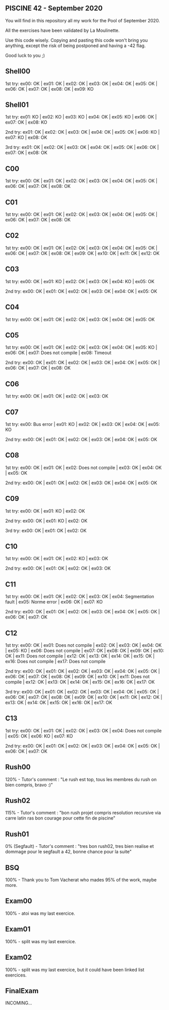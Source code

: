 ## PISCINE 42 - September 2020 ###

You will find in this repository all my work for the Pool of September 2020.

All the exercises have been validated by La Moulinette.

Use this code wisely. Copying and pasting this code won't bring you anything, except the risk of being postponed and having a -42 flag.

Good luck to you ;)


## Shell00 ##
1st try:
ex00: OK | ex01: OK | ex02: OK | ex03: OK | ex04: OK | ex05: OK | ex06: OK | ex07: OK | ex08: OK | ex09: KO


## Shell01 ##
1st try:
ex01: KO | ex02: KO | ex03: KO | ex04: OK | ex05: KO | ex06: OK | ex07: OK | ex08: KO

2nd try:
ex01: OK | ex02: OK | ex03: OK | ex04: OK | ex05: OK | ex06: KO | ex07: KO | ex08: OK

3rd try:
ex01: OK | ex02: OK | ex03: OK | ex04: OK | ex05: OK | ex06: OK | ex07: OK | ex08: OK


## C00 ##
1st try:
ex00: OK | ex01: OK | ex02: OK | ex03: OK | ex04: OK | ex05: OK | ex06: OK | ex07: OK | ex08: OK


## C01 ##
1st try:
ex00: OK | ex01: OK | ex02: OK | ex03: OK | ex04: OK | ex05: OK | ex06: OK | ex07: OK | ex08: OK


## C02 ##
1st try:
ex00: OK | ex01: OK | ex02: OK | ex03: OK | ex04: OK | ex05: OK | ex06: OK | ex07: OK | ex08: OK | ex09: OK | ex10: OK | ex11: OK | ex12: OK


## C03 ##
1st try:
ex00: OK | ex01: KO | ex02: OK | ex03: OK | ex04: KO | ex05: OK

2nd try:
ex00: OK | ex01: OK | ex02: OK | ex03: OK | ex04: OK | ex05: OK


## C04 ##
1st try:
ex00: OK | ex01: OK | ex02: OK | ex03: OK | ex04: OK | ex05: OK


## C05 ##
1st try:
ex00: OK | ex01: OK | ex02: OK | ex03: OK | ex04: OK | ex05: KO | ex06: OK | ex07: Does not compile | ex08: Timeout

2nd try:
ex00: OK | ex01: OK | ex02: OK | ex03: OK | ex04: OK | ex05: OK | ex06: OK | ex07: OK | ex08: OK


## C06 ##
1st try:
ex00: OK | ex01: OK | ex02: OK | ex03: OK


## C07 ##
1st try:
ex00: Bus error | ex01: KO | ex02: OK | ex03: OK | ex04: OK | ex05: KO

2nd try:
ex00: OK | ex01: OK | ex02: OK | ex03: OK | ex04: OK | ex05: OK


## C08 ##
1st try:
ex00: OK | ex01: OK | ex02: Does not compile | ex03: OK | ex04: OK | ex05: OK

2nd try:
ex00: OK | ex01: OK | ex02: OK | ex03: OK | ex04: OK | ex05: OK


## C09 ##
1st try:
ex00: OK | ex01: KO | ex02: OK

2nd try:
ex00: OK | ex01: KO | ex02: OK

3rd try:
ex00: OK | ex01: OK | ex02: OK


## C10 ##
1st try:
ex00: OK | ex01: OK | ex02: KO | ex03: OK

2nd try:
ex00: OK | ex01: OK | ex02: OK | ex03: OK


## C11 ##
1st try:
ex00: OK | ex01: OK | ex02: OK | ex03: OK | ex04: Segmentation fault | ex05: Norme error | ex06: OK | ex07: KO

2nd try:
ex00: OK | ex01: OK | ex02: OK | ex03: OK | ex04: OK | ex05: OK | ex06: OK | ex07: OK


## C12 ##
1st try:
ex00: OK | ex01: Does not compile | ex02: OK | ex03: OK | ex04: OK | ex05: KO | ex06: Does not compile | ex07: OK | ex08: OK | ex09: OK | ex10: OK | ex11: Does not compile | ex12: OK | ex13: OK | ex14: OK | ex15: OK | ex16: Does not compile | ex17: Does not compile

2nd try:
ex00: OK | ex01: OK | ex02: OK | ex03: OK | ex04: OK | ex05: OK | ex06: OK | ex07: OK | ex08: OK | ex09: OK | ex10: OK | ex11: Does not compile | ex12: OK | ex13: OK | ex14: OK | ex15: OK | ex16: OK | ex17: OK

3rd try:
ex00: OK | ex01: OK | ex02: OK | ex03: OK | ex04: OK | ex05: OK | ex06: OK | ex07: OK | ex08: OK | ex09: OK | ex10: OK | ex11: OK | ex12: OK | ex13: OK | ex14: OK | ex15: OK | ex16: OK | ex17: OK


## C13 ##
1st try:
ex00: OK | ex01: OK | ex02: OK | ex03: OK | ex04: Does not compile | ex05: OK | ex06: KO | ex07: KO

2nd try:
ex00: OK | ex01: OK | ex02: OK | ex03: OK | ex04: OK | ex05: OK | ex06: OK | ex07: OK


## Rush00 ##
120% - Tutor's comment : "Le rush est top, tous les membres du rush on bien compris, bravo :)"


## Rush02 ##
115% - Tutor's comment : "bon rush projet compris resolution recursive via carre latin ras bon courage pour cette fin de piscine"


## Rush01 ##
0% (Segfault) - Tutor's comment : "tres bon rush02, tres bien realise et dommage pour le segfault a 42, bonne chance pour la suite"


## BSQ ##
100% - Thank you to Tom Vacherat who mades 95% of the work, maybe more.


## Exam00 ##
100% - atoi was my last exercice.


## Exam01 ##
100% - split was my last exercice.


## Exam02 ##
100% - split was my last exercice, but it could have been linked list exercices.


## FinalExam ##
INCOMING...
